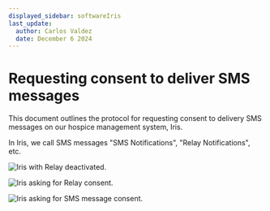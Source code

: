```yaml
---
displayed_sidebar: softwareIris
last_update:
  author: Carlos Valdez
  date: December 6 2024
---
```


# Requesting consent to deliver SMS messages

This document outlines the protocol for requesting consent to delivery SMS
messages on our hospice management system, Iris.

In Iris, we call SMS messages "SMS Notifications", "Relay Notifications", etc.

![Iris with Relay deactivated.](@site/static/images/iris_relay_off.png)

![Iris asking for Relay consent.](@site/static/images/iris_relay_consent.png)

![Iris asking for SMS message consent.](@site/static/images/iris_relay_sms_add.png)
